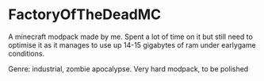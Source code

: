 # FactoryOfTheDeadMC
A minecraft modpack made by me. Spent a lot of time on it but still need to optimise it as it manages to use up 14-15 gigabytes of ram under earlygame conditions.

Genre: industrial, zombie apocalypse.
Very hard modpack, to be polished
